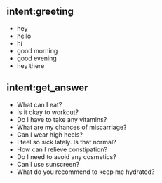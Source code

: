 ## intent:greeting
- hey
- hello
- hi
- good morning
- good evening
- hey there

## intent:get_answer
- What can I eat?
- Is it okay to workout?
- Do I have to take any vitamins?
- What are my chances of miscarriage?
- Can I wear high heels?
- I feel so sick lately. Is that normal?
- How can I relieve constipation?
- Do I need to avoid any cosmetics?
- Can I use sunscreen?
- What do you recommend to keep me hydrated?